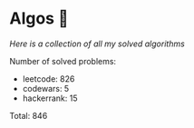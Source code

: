 # Algos 🏯

_Here is a collection of all my solved algorithms_

Number of solved problems:
- leetcode: 826
- codewars: 5
- hackerrank: 15

Total: 846
